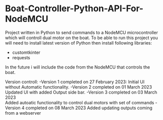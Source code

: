 # Boat-Controller-Python-API-For-NodeMCU
Project written in Python to send commands to  a NodeMCU microcontroller which will controll dual motor on the boat.
To be able to run this project you will need to install latest version of Python then install following libraries:
- customtkinter
- requests

In the future i will include the code from the NodeMCU that controls the boat.

Version controll:
    -Version 1 completed on 27 February 2023:
        Initial UI without Automatic functionality.
    -Version 2 completed on 01 March 2023
        Updated UI with added Output side bar. 
    -Version 3 completed on 03 March 2023    
        Added autoatic functionality to control dual motors with set of commands
    -Version 4 completed on 08 March 2023
        Added updating outputs coming from a webserver
